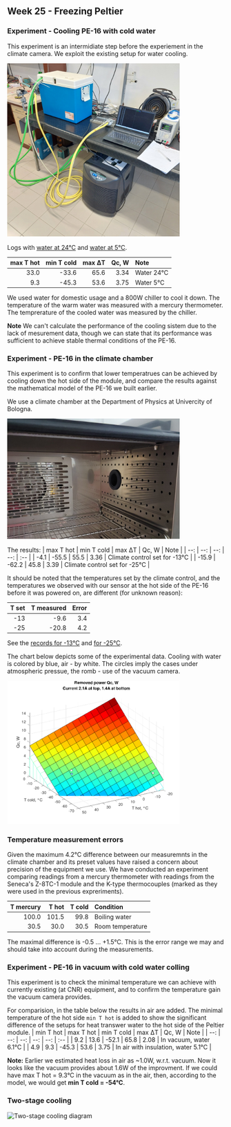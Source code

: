 ## Week 25 - Freezing Peltier 

### Experiment - Cooling PE-16 with cold water
This experiment is an intermidiate step before the experiement in the climate camera. We exploit the existing setup for water cooling.

<img alt="Cooling Pelter with cold water" src="/img/20240617_113001.jpg" width=400px>

Logs with [water at 24&deg;C](</logs/2024-06-17 100000.tsv>) and [water at 5&deg;C](</logs/2024-06-17 121523.tsv>).

| max T hot | min T cold | max &#916;T | Qc, W | Note |
| --: | --: | --: | --: | :-- |
| 33.0 | -33.6 | 65.6 | 3.34 | Water 24&deg;C | 
| 9.3 | -45.3 | 53.6 | 3.75 | Water 5&deg;C |

We used water for domestic usage and a 800W chiller to cool it down. The temperature of the warm water was measured with a mercury thermometer. The temprerature of the cooled water was measured by the chiller.

**Note** We can't calculate the performance of the cooling sistem due to the lack of mesurement data, though we can state that its performance was sufficient to achieve stable thermal conditions of the PE-16.

### Experiment - PE-16 in the climate chamber 
This experiment is to confirm that lower temperatrues can be achieved by cooling down the hot side of the module, and compare the results against the mathematical model of the PE-16 we built earlier. 

We use a climate chamber at the Department of Physics at Univercity of Bologna. 

<img alt="Internal camera of the climate chamber" src="/img/20240614_165333.jpg" width=400px>

The results:
| max T hot | min T cold | max &#916;T | Qc, W | Note |
| --: | --: | --: | --: | :-- |
| -4.1 | -55.5 | 55.5 | 3.36 | Climate control set for -13&deg;C | 
| -15.9 | -62.2 | 45.8 | 3.39 | Climate control set for -25&deg;C |

It should be noted that the temperatures set by the climate control, and the temperatures we observed with our sensor at the hot side of the PE-16 before it was powered on, are different (for unknown reason):

| T set | T measured | Error |
| --: | --: | --: | 
| -13 | -9.6 | 3.4 | 
| -25 | -20.8 | 4.2 |

See the [records for -13&deg;C](</logs/2024-06-17 163254.tsv>) and [for -25&deg;C](</logs/2024-06-17 170748.tsv>).

The chart below depicts some of the experimental data. Cooling with water is colored by blue, air - by white. The circles imply the cases under atmospheric pressue, the romb - use of the vacuum camera.

<img alt="3D chart with cooling with water and in air" src="/img/2024-06-11 - 3D chart - Qc wrt T cold and T hot.png" width=400px>

### Temperature measurement errors
Given the maximum 4.2&deg;C difference between our measuremnts in the climate chamber and its preset values have raised a concern about precision of the equipment we use. We have conducted an experiment comparing readings from a mercury thermometer with readings from the Seneca's Z-8TC-1 module and the K-type thermocouples (marked as they were used in the previous expreriments).

| T mercury | T hot | T cold | Condition |
| --: | --: | --: | :-- |
| 100.0 | 101.5 | 99.8 | Boiling water |
| 30.5 | 30.0 | 30.5 | Room temperature |

The maximal difference is -0.5 ... +1.5&deg;C. This is the error range we may and should take into account during the measurements. 

### Experiment - PE-16 in vacuum with cold water colling
This experiment is to check the minimal temperature we can achieve with currently existing (at CNR) equipment, and to confirm the temperature gain the vacuum camera provides.

For comparision, in the table below the results in air are added. The minimal temperature of the hot side `min T hot` is added to show the significant difference of the setups for heat transwer water to the hot side of the Peltier module. 
| min T hot | max T hot | min T cold | max &#916;T | Qc, W | Note |
| --: | --: | --: | --: | --: | :-- |
| 9.2 | 13.6 | -52.1 | 65.8 | 2.08 | In vacuum, water 6.1&deg;C |
| 4.9 | 9.3 | -45.3 | 53.6 | 3.75 | In air with insulation, water 5.1&deg;C |

**Note:** Earlier we estimated heat loss in air as ~1.0W, w.r.t. vacuum. Now it looks like the vacuum provides about 1.6W of the improvment. If we could have max T hot = 9.3&deg;C in the vacuum as in the air, then, according to the model, we would get **min T cold = -54&deg;C**.

### Two-stage cooling
<img alt="Two-stage cooling diagram" src="</img/2024-06-20 - Two-stage colling.png>" width=400px>
